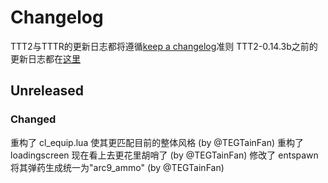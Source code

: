 # Changelog

TTT2与TTTR的更新日志都将遵循[keep a changelog](https://keepachangelog.com/zh-CN/1.1.0/)准则
TTT2-0.14.3b之前的更新日志都在[这里](https://gitee.com/TEGTainFan/ttt2-9-cn-branch/blob/master/CHANGELOG_OLD.md)

## Unreleased

### Changed
重构了 cl_equip.lua 使其更匹配目前的整体风格 (by @TEGTainFan)
重构了 loadingscreen 现在看上去更花里胡哨了 (by @TEGTainFan)
修改了 entspawn 将其弹药生成统一为"arc9_ammo" (by @TEGTainFan)
